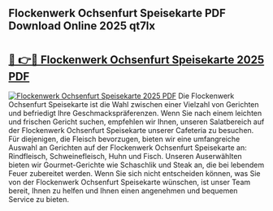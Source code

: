 ## Flockenwerk Ochsenfurt Speisekarte PDF Download Online 2025 qt7lx

# <h2><a href="http://gc9g8q.nevu.top/?p=Flockenwerk+Ochsenfurt+Speisekarte">🔗 👉🔴 Flockenwerk Ochsenfurt Speisekarte 2025 PDF</a></h2>

[![Flockenwerk Ochsenfurt Speisekarte 2025 PDF](https://i.imgur.com/dBaPXMq.png)](http://gc9g8q.nevu.top/?p=Flockenwerk+Ochsenfurt+Speisekarte)
Die Flockenwerk Ochsenfurt Speisekarte ist die Wahl zwischen einer Vielzahl von Gerichten und befriedigt Ihre Geschmackspräferenzen. Wenn Sie nach einem leichten und frischen Gericht suchen, empfehlen wir Ihnen, unseren Salatbereich auf der Flockenwerk Ochsenfurt Speisekarte unserer Cafeteria zu besuchen. Für diejenigen, die Fleisch bevorzugen, bieten wir eine umfangreiche Auswahl an Gerichten auf der Flockenwerk Ochsenfurt Speisekarte an: Rindfleisch, Schweinefleisch, Huhn und Fisch. Unseren Auserwählten bieten wir Gourmet-Gerichte wie Schaschlik und Steak an, die bei lebendem Feuer zubereitet werden. Wenn Sie sich nicht entscheiden können, was Sie von der Flockenwerk Ochsenfurt Speisekarte wünschen, ist unser Team bereit, Ihnen zu helfen und Ihnen einen angenehmen und bequemen Service zu bieten.
